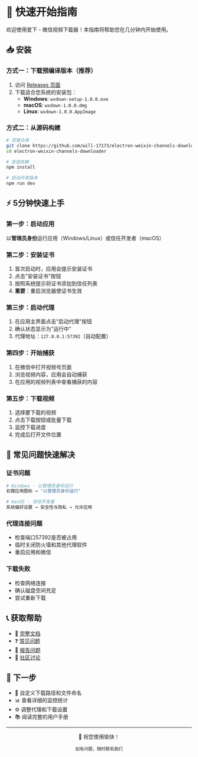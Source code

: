 # 🚀 快速开始指南

欢迎使用爱下 - 微信视频下载器！本指南将帮助您在几分钟内开始使用。

## 📥 安装

### 方式一：下载预编译版本（推荐）

1. 访问 [Releases 页面](https://github.com/will-17173/electron-weixin-channels-downloader/releases)
2. 下载适合您系统的安装包：
   - **Windows**: `wxdown-setup-1.0.0.exe`
   - **macOS**: `wxdown-1.0.0.dmg`
   - **Linux**: `wxdown-1.0.0.AppImage`

### 方式二：从源码构建

```bash
# 克隆仓库
git clone https://github.com/will-17173/electron-weixin-channels-downloader.git
cd electron-weixin-channels-downloader

# 安装依赖
npm install

# 启动开发版本
npm run dev
```

## ⚡ 5分钟快速上手

### 第一步：启动应用

以**管理员身份**运行应用（Windows/Linux）或信任开发者（macOS）

### 第二步：安装证书

1. 首次启动时，应用会提示安装证书
2. 点击"安装证书"按钮
3. 按照系统提示将证书添加到信任列表
4. **重要**：重启浏览器使证书生效

### 第三步：启动代理

1. 在应用主界面点击"启动代理"按钮
2. 确认状态显示为"运行中"
3. 代理地址：`127.0.0.1:57392`（自动配置）

### 第四步：开始捕获

1. 在微信中打开视频号页面
2. 浏览视频内容，应用会自动捕获
3. 在应用的视频列表中查看捕获的内容

### 第五步：下载视频

1. 选择要下载的视频
2. 点击下载按钮或批量下载
3. 监控下载进度
4. 完成后打开文件位置

## 🔧 常见问题快速解决

### 证书问题
```bash
# Windows - 以管理员身份运行
右键应用图标 → "以管理员身份运行"

# macOS - 信任开发者
系统偏好设置 → 安全性与隐私 → 允许应用
```

### 代理连接问题
- 检查端口57392是否被占用
- 临时关闭防火墙和其他代理软件
- 重启应用和微信

### 下载失败
- 检查网络连接
- 确认磁盘空间充足
- 尝试重新下载

## 📞 获取帮助

- 📖 [完整文档](README.md)
- ❓ [常见问题](docs/FAQ.md)
- 🐛 [报告问题](https://github.com/will-17173/electron-weixin-channels-downloader/issues)
- 💬 [社区讨论](https://github.com/will-17173/electron-weixin-channels-downloader/discussions)

## 🎯 下一步

- 🎨 自定义下载路径和文件命名
- 📊 查看详细的监控统计
- ⚙️ 调整代理和下载设置
- 📚 阅读完整的用户手册

---

<div align="center">
  <p>🎉 祝您使用愉快！</p>
  <p><sub>如有问题，随时联系我们</sub></p>
</div>

